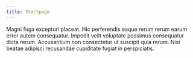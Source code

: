 ```yaml
---
title: Startpage
---
```

Magni fuga excepturi placeat. Hic perferendis eaque rerum rerum earum
error autem consequatur. Impedit velit voluptate possimus consequatur
dicta rerum. Accusantium non consectetur ut suscipit quia rerum. Nisi
beatae adipisci recusandae cupiditate fugiat in perspiciatis.
